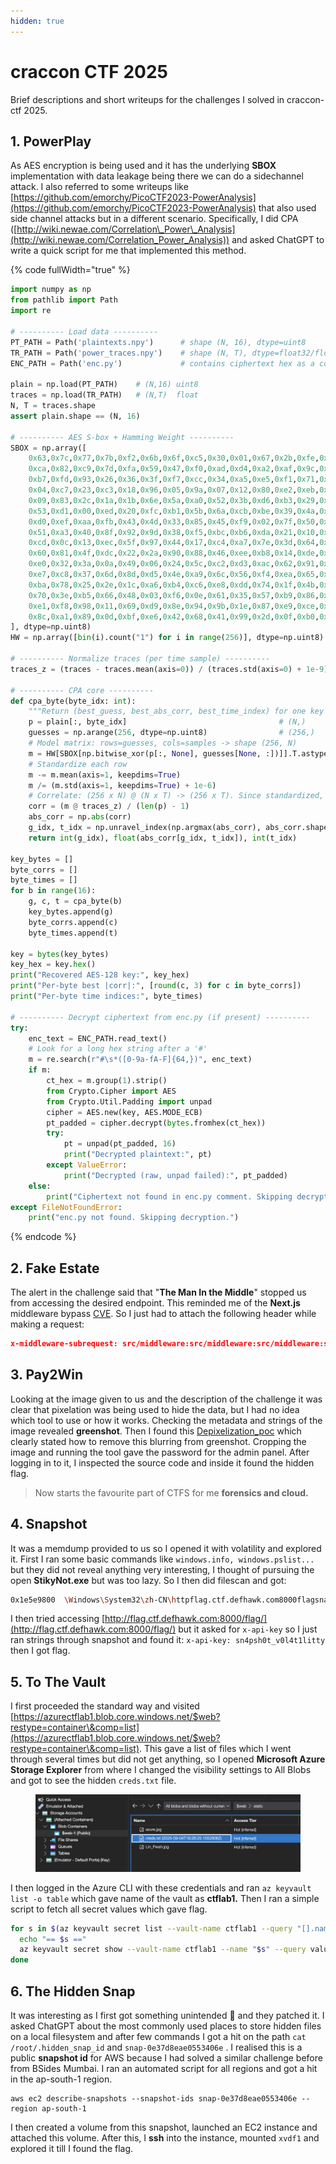 ```yaml
---
hidden: true
---
```


# craccon CTF 2025

Brief descriptions and short writeups for the challenges I solved in craccon-ctf 2025.

## 1. PowerPlay

As AES encryption is being used and it has the underlying **SBOX** implementation with data leakage being there we can do a sidechannel attack. I also referred to some writeups like [https://github.com/emorchy/PicoCTF2023-PowerAnalysis](https://github.com/emorchy/PicoCTF2023-PowerAnalysis) that also used side channel attacks but in a different scenario. Specifically, I did CPA ([http://wiki.newae.com/Correlation\_Power\_Analysis](http://wiki.newae.com/Correlation_Power_Analysis)) and asked ChatGPT to write a quick script for me that implemented this method.

{% code fullWidth="true" %}
```python
import numpy as np
from pathlib import Path
import re

# ---------- Load data ----------
PT_PATH = Path('plaintexts.npy')      # shape (N, 16), dtype=uint8
TR_PATH = Path('power_traces.npy')    # shape (N, T), dtype=float32/float64
ENC_PATH = Path('enc.py')             # contains ciphertext hex as a comment

plain = np.load(PT_PATH)    # (N,16) uint8
traces = np.load(TR_PATH)   # (N,T)  float
N, T = traces.shape
assert plain.shape == (N, 16)

# ---------- AES S-box + Hamming Weight ----------
SBOX = np.array([
    0x63,0x7c,0x77,0x7b,0xf2,0x6b,0x6f,0xc5,0x30,0x01,0x67,0x2b,0xfe,0xd7,0xab,0x76,
    0xca,0x82,0xc9,0x7d,0xfa,0x59,0x47,0xf0,0xad,0xd4,0xa2,0xaf,0x9c,0xa4,0x72,0xc0,
    0xb7,0xfd,0x93,0x26,0x36,0x3f,0xf7,0xcc,0x34,0xa5,0xe5,0xf1,0x71,0xd8,0x31,0x15,
    0x04,0xc7,0x23,0xc3,0x18,0x96,0x05,0x9a,0x07,0x12,0x80,0xe2,0xeb,0x27,0xb2,0x75,
    0x09,0x83,0x2c,0x1a,0x1b,0x6e,0x5a,0xa0,0x52,0x3b,0xd6,0xb3,0x29,0xe3,0x2f,0x84,
    0x53,0xd1,0x00,0xed,0x20,0xfc,0xb1,0x5b,0x6a,0xcb,0xbe,0x39,0x4a,0x4c,0x58,0xcf,
    0xd0,0xef,0xaa,0xfb,0x43,0x4d,0x33,0x85,0x45,0xf9,0x02,0x7f,0x50,0x3c,0x9f,0xa8,
    0x51,0xa3,0x40,0x8f,0x92,0x9d,0x38,0xf5,0xbc,0xb6,0xda,0x21,0x10,0xff,0xf3,0xd2,
    0xcd,0x0c,0x13,0xec,0x5f,0x97,0x44,0x17,0xc4,0xa7,0x7e,0x3d,0x64,0x5d,0x19,0x73,
    0x60,0x81,0x4f,0xdc,0x22,0x2a,0x90,0x88,0x46,0xee,0xb8,0x14,0xde,0x5e,0x0b,0xdb,
    0xe0,0x32,0x3a,0x0a,0x49,0x06,0x24,0x5c,0xc2,0xd3,0xac,0x62,0x91,0x95,0xe4,0x79,
    0xe7,0xc8,0x37,0x6d,0x8d,0xd5,0x4e,0xa9,0x6c,0x56,0xf4,0xea,0x65,0x7a,0xae,0x08,
    0xba,0x78,0x25,0x2e,0x1c,0xa6,0xb4,0xc6,0xe8,0xdd,0x74,0x1f,0x4b,0xbd,0x8b,0x8a,
    0x70,0x3e,0xb5,0x66,0x48,0x03,0xf6,0x0e,0x61,0x35,0x57,0xb9,0x86,0xc1,0x1d,0x9e,
    0xe1,0xf8,0x98,0x11,0x69,0xd9,0x8e,0x94,0x9b,0x1e,0x87,0xe9,0xce,0x55,0x28,0xdf,
    0x8c,0xa1,0x89,0x0d,0xbf,0xe6,0x42,0x68,0x41,0x99,0x2d,0x0f,0xb0,0x54,0xbb,0x16
], dtype=np.uint8)
HW = np.array([bin(i).count("1") for i in range(256)], dtype=np.uint8)

# ---------- Normalize traces (per time sample) ----------
traces_z = (traces - traces.mean(axis=0)) / (traces.std(axis=0) + 1e-9)

# ---------- CPA core ----------
def cpa_byte(byte_idx: int):
    """Return (best_guess, best_abs_corr, best_time_index) for one key byte."""
    p = plain[:, byte_idx]                                  # (N,)
    guesses = np.arange(256, dtype=np.uint8)                # (256,)
    # Model matrix: rows=guesses, cols=samples -> shape (256, N)
    m = HW[SBOX[np.bitwise_xor(p[:, None], guesses[None, :])]].T.astype(np.float32)
    # Standardize each row
    m -= m.mean(axis=1, keepdims=True)
    m /= (m.std(axis=1, keepdims=True) + 1e-6)
    # Correlate: (256 x N) @ (N x T) -> (256 x T). Since standardized, this is Pearson ρ.
    corr = (m @ traces_z) / (len(p) - 1)
    abs_corr = np.abs(corr)
    g_idx, t_idx = np.unravel_index(np.argmax(abs_corr), abs_corr.shape)
    return int(g_idx), float(abs_corr[g_idx, t_idx]), int(t_idx)

key_bytes = []
byte_corrs = []
byte_times = []
for b in range(16):
    g, c, t = cpa_byte(b)
    key_bytes.append(g)
    byte_corrs.append(c)
    byte_times.append(t)

key = bytes(key_bytes)
key_hex = key.hex()
print("Recovered AES-128 key:", key_hex)
print("Per-byte best |corr|:", [round(c, 3) for c in byte_corrs])
print("Per-byte time indices:", byte_times)

# ---------- Decrypt ciphertext from enc.py (if present) ----------
try:
    enc_text = ENC_PATH.read_text()
    # Look for a long hex string after a '#'
    m = re.search(r"#\s*([0-9a-fA-F]{64,})", enc_text)
    if m:
        ct_hex = m.group(1).strip()
        from Crypto.Cipher import AES
        from Crypto.Util.Padding import unpad
        cipher = AES.new(key, AES.MODE_ECB)
        pt_padded = cipher.decrypt(bytes.fromhex(ct_hex))
        try:
            pt = unpad(pt_padded, 16)
            print("Decrypted plaintext:", pt)
        except ValueError:
            print("Decrypted (raw, unpad failed):", pt_padded)
    else:
        print("Ciphertext not found in enc.py comment. Skipping decryption.")
except FileNotFoundError:
    print("enc.py not found. Skipping decryption.")

```
{% endcode %}

## 2. Fake Estate

The alert in the challenge said that "**The Man In the Middle**" stopped us from accessing the desired endpoint. This reminded me of the **Next.js** middleware bypass [CVE](https://projectdiscovery.io/blog/nextjs-middleware-authorization-bypass). So I just had to attach the following header while making a request:

```json
x-middleware-subrequest: src/middleware:src/middleware:src/middleware:src/middleware:src/middleware
```

## 3. Pay2Win

Looking at the image given to us and the description of the challenge it was clear that pixelation was being used to hide the data, but I had no idea which tool to use or how it works. Checking the metadata and strings of the image revealed **greenshot**. Then I found this [Depixelization\_poc](https://github.com/spipm/Depixelization_poc) which clearly stated how to remove this blurring from greenshot. Cropping the image and running the tool gave the password for the admin panel. After logging in to it, I inspected the source code and inside it found the hidden flag.&#x20;

> Now starts the favourite part of CTFS for me **forensics and cloud.**

## 4. Snapshot

It was a memdump provided to us so I opened it with volatility and explored it. First I ran some basic commands like `windows.info, windows.pslist...`  but they did not reveal anything very interesting, I thought of pursuing the open **StikyNot.exe** but was too lazy. So I then did filescan and got:

```bash
0x1e5e9800	\Windows\System32\zh-CN\httpflag.ctf.defhawk.com8000flagsnapshot
```

I then tried accessing [http://flag.ctf.defhawk.com:8000/flag/](http://flag.ctf.defhawk.com:8000/flag/) but it asked for `x-api-key` so I just ran strings through snapshot and found it: `x-api-key: sn4psh0t_v0l4t1litty`  then I got flag.

## 5. To The Vault

I first proceeded the standard way and visited [https://azurectflab1.blob.core.windows.net/$web?restype=container\&comp=list](https://azurectflab1.blob.core.windows.net/$web?restype=container\&comp=list). This gave a list of files which I went through several times but did not get anything, so I opened **Microsoft Azure Storage Explorer** from where I changed the visibility settings to All Blobs and got to see the hidden `creds.txt` file.&#x20;

<figure><img src=".gitbook/assets/image.png" alt=""><figcaption></figcaption></figure>

I then logged in the Azure CLI with these credentials and ran `az keyvault list -o table` which gave name of the vault as **ctflab1.** Then I ran a simple script to fetch all secret values which gave flag.

```sh
for s in $(az keyvault secret list --vault-name ctflab1 --query "[].name" -o tsv); do
  echo "== $s ==" 
  az keyvault secret show --vault-name ctflab1 --name "$s" --query value -o tsv
done
```

## 6. The Hidden Snap

It was interesting as I first got something unintended 🥲 and they patched it. I asked ChatGPT about the most commonly used places to store hidden files on a local filesystem and after few commands I got a hit on the path `cat /root/.hidden_snap_id`  and `snap-0e37d8eae0553406e` . I realised this is a public **snapshot id** for AWS because I had solved a similar challenge before from BSides Mumbai. I ran an automated script for all regions and got a hit in the ap-south-1 region.

```
aws ec2 describe-snapshots --snapshot-ids snap-0e37d8eae0553406e --region ap-south-1
```

I then created a volume from this snapshot, launched an EC2 instance and attached this volume. After this, I **ssh** into the instance, mounted `xvdf1` and explored it till I found the flag.
